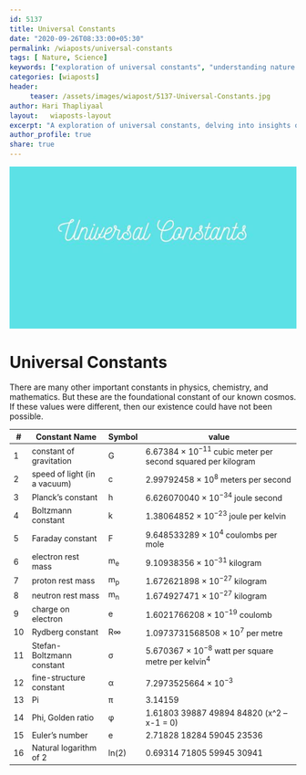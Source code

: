 ```yaml
--- 
id: 5137 
title: Universal Constants
date: "2020-09-26T08:33:00+05:30"
permalink: /wiaposts/universal-constants
tags: [ Nature, Science]    
keywords: ["exploration of universal constants", "understanding nature's constants in philosophy", "poetic insights on science and nature", "philosophy of constants and change", "exploring universal constants in philosophical context"]  
categories: [wiaposts] 
header:
     teaser: /assets/images/wiapost/5137-Universal-Constants.jpg
author: Hari Thapliyaal 
layout:   wiaposts-layout
excerpt: "A exploration of universal constants, delving into insights on nature and science."  
author_profile: true 
share: true 
---
```


![Universal Constants](/assets/images/wiapost/5137-Universal-Constants.jpg)     
   
# Universal Constants   
        
There are many other important constants in physics, chemistry, and mathematics. But these are the foundational constant of our known cosmos. If these values were different, then our existence could have not been possible.    
    
| # | Constant Name | Symbol | value |    
|---|---|---|---|    
| 1 | constant of gravitation | G | 6.67384 × 10<sup>−11</sup> cubic meter per second squared per kilogram |    
| 2 | speed of light (in a vacuum) | c | 2.99792458 × 10<sup>8</sup> meters per second |    
| 3 | Planck’s constant | h | 6.626070040 × 10<sup>−34</sup> joule second |    
| 4 | Boltzmann constant | k | 1.38064852 × 10<sup>−23</sup> joule per kelvin |    
| 5 | Faraday constant | F | 9.648533289 × 10<sup>4</sup> coulombs per mole |    
| 6 | electron rest mass | m<sub>e</sub> | 9.10938356 × 10<sup>−31</sup> kilogram |    
| 7 | proton rest mass | m<sub>p</sub> | 1.672621898 × 10<sup>−27</sup> kilogram |    
| 8 | neutron rest mass | m<sub>n</sub> | 1.674927471 × 10<sup>−27</sup> kilogram |    
| 9 | charge on electron | e | 1.6021766208 × 10<sup>−19</sup> coulomb |    
| 10 | Rydberg constant | R∞ | 1.0973731568508 × 10<sup>7</sup> per metre |    
| 11 | Stefan-Boltzmann constant | σ | 5.670367 × 10<sup>−8</sup> watt per square metre per kelvin<sup>4</sup> |    
| 12 | fine-structure constant | α | 7.2973525664 × 10<sup>−3</sup> |    
| 13 | Pi | π | 3.14159 |    
| 14 | Phi, Golden ratio | φ | 1.61803 39887 49894 84820 (x^2 – x-1 = 0) |    
| 15 | Euler’s number | e | 2.71828 18284 59045 23536 |    
| 16 | Natural logarithm of 2 | ln(2) | 0.69314 71805 59945 30941 |    
    
